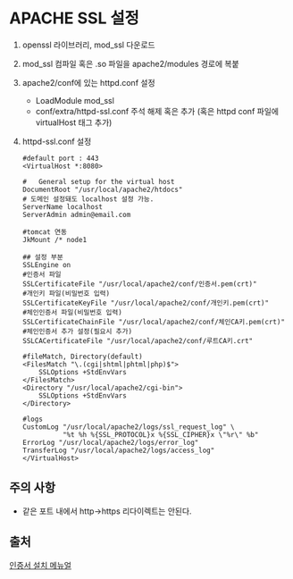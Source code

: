 # APACHE SSL 설정

1. openssl 라이브러리, mod_ssl 다운로드

2. mod_ssl 컴파일 혹은 .so 파일을 apache2/modules 경로에 복붙

3. apache2/conf에 있는 httpd.conf 설정

   - LoadModule mod_ssl
   - conf/extra/httpd-ssl.conf 주석 해제 혹은 추가 (혹은 httpd conf 파일에 virtualHost 태그 추가)

4. httpd-ssl.conf 설정

   ```properties
   #default port : 443
   <VirtualHost *:8080>
   
   #   General setup for the virtual host
   DocumentRoot "/usr/local/apache2/htdocs"
   # 도메인 설정돼도 localhost 설정 가능.
   ServerName localhost
   ServerAdmin admin@email.com
   
   #tomcat 연동
   JkMount /* node1
   
   ## 설정 부분
   SSLEngine on
   #인증서 파일
   SSLCertificateFile "/usr/local/apache2/conf/인증서.pem(crt)"
   #개인키 파일(비밀번호 입력)
   SSLCertificateKeyFile "/usr/local/apache2/conf/개인키.pem(crt)"
   #체인인증서 파일(비밀번호 입력)
   SSLCertificateChainFile "/usr/local/apache2/conf/체인CA키.pem(crt)"
   #체인인증서 추가 설정(필요시 추가)
   SSLCACertificateFile "/usr/local/apache2/conf/루트CA키.crt"
   
   #fileMatch, Directory(default)
   <FilesMatch "\.(cgi|shtml|phtml|php)$">
       SSLOptions +StdEnvVars
   </FilesMatch>
   <Directory "/usr/local/apache2/cgi-bin">
       SSLOptions +StdEnvVars
   </Directory>
   
   #logs
   CustomLog "/usr/local/apache2/logs/ssl_request_log" \
             "%t %h %{SSL_PROTOCOL}x %{SSL_CIPHER}x \"%r\" %b"
   ErrorLog "/usr/local/apache2/logs/error_log"
   TransferLog "/usr/local/apache2/logs/access_log"
   </VirtualHost>                                  
   
   ```

## 주의 사항 

- 같은 포트 내에서 http->https 리다이렉트는 안된다.

## 출처

[인증서 설치 메뉴얼](https://cert.crosscert.com/wp-content/uploads/2019/02/Apache-SSL-%EC%9D%B8%EC%A6%9D%EC%84%9C-%EC%84%A4%EC%B9%98-%EB%A7%A4%EB%89%B4%EC%96%BC.pdf)